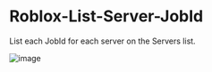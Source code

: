 # Roblox-List-Server-JobId
List each JobId for each server on the Servers list. 

![image](https://user-images.githubusercontent.com/79267815/126445048-1ef069db-dae0-4d6e-887b-19950889f0eb.png)
